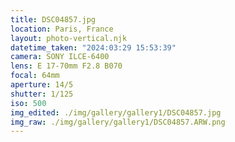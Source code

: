 ```yaml
---
title: DSC04857.jpg
location: Paris, France
layout: photo-vertical.njk
datetime_taken: "2024:03:29 15:53:39"
camera: SONY ILCE-6400
lens: E 17-70mm F2.8 B070
focal: 64mm
aperture: 14/5
shutter: 1/125
iso: 500
img_edited: ./img/gallery/gallery1/DSC04857.jpg
img_raw: ./img/gallery/gallery1/DSC04857.ARW.png
---
```

